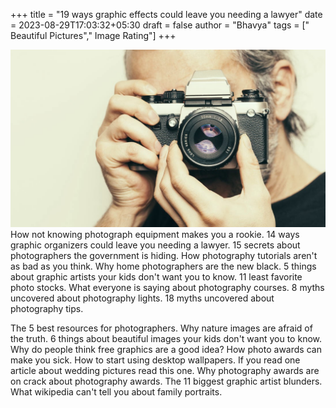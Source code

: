 +++
title = "19 ways graphic effects could leave you needing a lawyer"
date = 2023-08-29T17:03:32+05:30
draft = false
author = "Bhavya"
tags = [" Beautiful Pictures"," Image Rating"]
+++

![photography](/Images/photography_shotting.jpg "photography" )
How not knowing photograph equipment makes you a rookie. 14 ways graphic organizers could leave you needing a lawyer. 15 secrets about photographers the government is hiding. How photography tutorials aren't as bad as you think. Why home photographers are the new black. 5 things about graphic artists your kids don't want you to know. 11 least favorite photo stocks. What everyone is saying about photography courses. 8 myths uncovered about photography lights. 18 myths uncovered about photography tips.

The 5 best resources for photographers. Why nature images are afraid of the truth. 6 things about beautiful images your kids don't want you to know. Why do people think free graphics are a good idea? How photo awards can make you sick. How to start using desktop wallpapers. If you read one article about wedding pictures read this one. Why photography awards are on crack about photography awards. The 11 biggest graphic artist blunders. What wikipedia can't tell you about family portraits.